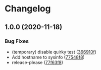 # Changelog

## 1.0.0 (2020-11-18)


### Bug Fixes

* (temporary) disable quirky test ([366910f](https://www.github.com/dxos/signal/commit/366910fb8e0b550c359108485832693aa8cef86c))
* Add hostname to sysinfo ([77548f8](https://www.github.com/dxos/signal/commit/77548f8c358228dcbdebdbc53910419583536cb6))
* release-please ([77f63f8](https://www.github.com/dxos/signal/commit/77f63f84d9d3a8e896b1702739f56a7d395e1004))
